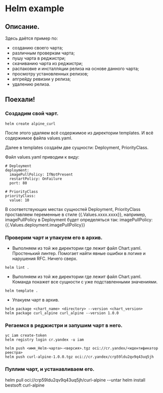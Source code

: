 # Helm example

## Описание.
Здесь даётся пример по:

*  созданию своего чарта;
*  различным проверкам чарта; 
*  пушу чарта в реджистри;
*  скачиванию чарта из реджистри;
*  распаковке и инсталляции релиза на основе данного чарта;
*  просмотру установленных релизов;
*  апгрейду ревизии у релиза;
*  удалению релиза.

## Поехали!

### Создадим свой чарт.
```
helm create alpine_curl
```

После этого удаляем всё содержимое из директории templates. И всё содержимое файла values.yaml.

Далее в templates создаём две сущности: Deployment, PriorityClass.

Файл values.yaml приводим к виду:
```
# Deployment
deployment:
  imagePullPolicy: IfNotPresent
  restartPolicy: OnFailure
  port: 80

# PriorityClass
priorityClass:
  value: 10
```
В соответствующих местах сущностей Deployment, PriorityClass проставляем переменные в стиле {{.Values.xxxx.xxxx}}, например, imagePullPolicy в Deployment будет определяться так:
imagePullPolicy: {{.Values.deployment.imagePullPolicy}}

### Проверим чарт и упакуем его в архив.
* Выполняем из той же директории где лежит файл Chart.yaml. Простенький линтер. Помогает найти явные ошибки в логике и нарушения RFC. Ничего сверх.
```
helm lint .
```

* Выполняем из той же директории где лежит файл Chart.yaml. Команда покажет все сущности с уже подставленными значениями.
```
helm template .
```

* Упакуем чарт в архив.
```
helm package <chart_name> <directory> --version <chart_version>
helm package curl_alpine curl_alpine --version 1.0.0
```

### Регаемся в реджистри и запушим чарт в него.
```
yc iam create-token
helm registry login cr.yandex -u iam

helm push <имя_Helm-чарта>-<версия>.tgz oci://cr.yandex/<идентификатор реестра>
helm push curl-alpine-1.0.0.tgz oci://cr.yandex/crp59ldu2qv9q43uq5jh
```

### Пуллим чарт, и устанавливаем его.
helm pull oci://crp59ldu2qv9q43uq5jh/curl-alpine --untar
helm install bestsoft curl-alpine
